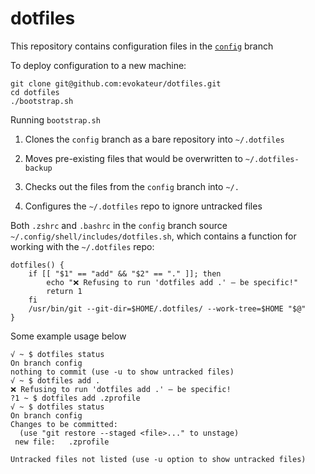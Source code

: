 # dotfiles

This repository contains configuration files in the [`config`](https://github.com/evokateur/dotfiles/tree/config) branch

To deploy configuration to a new machine:

```shell
git clone git@github.com:evokateur/dotfiles.git
cd dotfiles
./bootstrap.sh
```

Running `bootstrap.sh`

1. Clones the `config` branch as a bare repository into `~/.dotfiles`

2. Moves pre-existing files that would be overwritten to `~/.dotfiles-backup`

3. Checks out the files from the `config` branch into `~/.`

4. Configures the `~/.dotfiles` repo to ignore untracked files

Both `.zshrc` and `.bashrc` in the `config` branch source `~/.config/shell/includes/dotfiles.sh`,
which contains a function for working with the `~/.dotfiles` repo:

```shell
dotfiles() {
    if [[ "$1" == "add" && "$2" == "." ]]; then
        echo "❌ Refusing to run 'dotfiles add .' — be specific!"
        return 1
    fi
    /usr/bin/git --git-dir=$HOME/.dotfiles/ --work-tree=$HOME "$@"
}
```

Some example usage below

```shell
√ ~ $ dotfiles status
On branch config
nothing to commit (use -u to show untracked files)
√ ~ $ dotfiles add .
❌ Refusing to run 'dotfiles add .' — be specific!
?1 ~ $ dotfiles add .zprofile
√ ~ $ dotfiles status
On branch config
Changes to be committed:
  (use "git restore --staged <file>..." to unstage)
 new file:   .zprofile

Untracked files not listed (use -u option to show untracked files)
```
